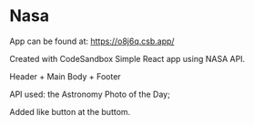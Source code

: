 # Nasa
App can be found at: https://o8j6q.csb.app/

Created with CodeSandbox
Simple React app using NASA API.

Header + Main Body + Footer

API used: the Astronomy Photo of the Day;

Added like button at the buttom.
